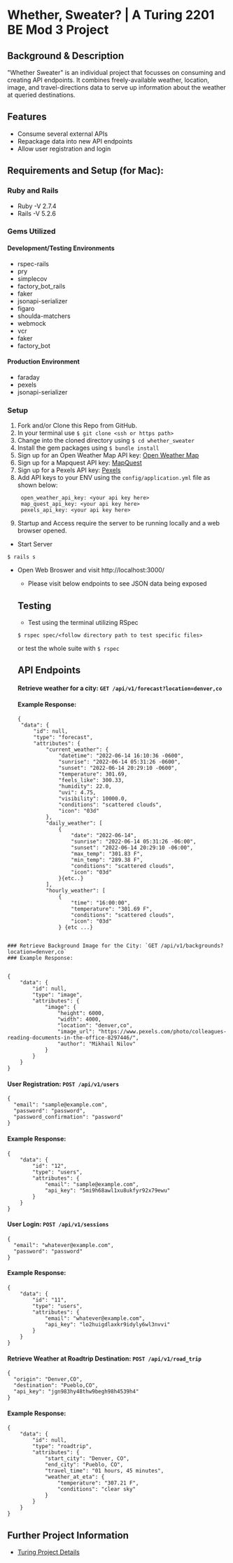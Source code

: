 # Whether, Sweater? | A Turing 2201 BE Mod 3 Project

## Background & Description
"Whether Sweater" is an individual project that focusses on consuming and creating API endpoints. It combines freely-available weather, location, image, and travel-directions data to serve up information about the weather at queried destinations.

## Features
- Consume several external APIs
- Repackage data into new API endpoints
- Allow user registration and login

## Requirements and Setup (for Mac):
### Ruby and Rails
- Ruby -V 2.7.4
- Rails -V 5.2.6
### Gems Utilized
#### Development/Testing Environments
- rspec-rails
- pry
- simplecov
- factory_bot_rails
- faker
- jsonapi-serializer
- figaro
- shoulda-matchers
- webmock
- vcr
- faker
- factory_bot
#### Production Environment
- faraday
- pexels
- jsonapi-serializer

### Setup
1. Fork and/or Clone this Repo from GitHub.
2. In your terminal use `$ git clone <ssh or https path>`
3. Change into the cloned directory using `$ cd whether_sweater`
4. Install the gem packages using `$ bundle install`
5. Sign up for an Open Weather Map API key: [Open Weather Map](https://openweathermap.org/api)
6. Sign up for a Mapquest API key: [MapQuest](https://developer.mapquest.com/plan_purchase/steps/business_edition/business_edition_free/register)
7. Sign up for a Pexels API key: [Pexels](https://www.pexels.com/api/)
8. Add API keys to your ENV using the `config/application.yml` file as shown below:
   ```
    open_weather_api_key: <your api key here>
    map_quest_api_key: <your api key here>
    pexels_api_key: <your api key here>
   ```
9. Startup and Access require the server to be running locally and a web browser opened.
  - Start Server
```shell
$ rails s
```
 - Open Web Broswer and visit http://localhost:3000/
   - Please visit below endpoints to see JSON data being exposed
   ## Testing
    - Test using the terminal utilizing RSpec

    ```shell
    $ rspec spec/<follow directory path to test specific files>
    ```
      or test the whole suite with `$ rspec`


   ## API Endpoints
   #### Retrieve weather for a city: `GET /api/v1/forecast?location=denver,co`
   #### Example Response:
   ```
   {
    "data": {
        "id": null,
        "type": "forecast",
        "attributes": {
            "current_weather": {
                "datetime": "2022-06-14 16:10:36 -0600",
                "sunrise": "2022-06-14 05:31:26 -0600",
                "sunset": "2022-06-14 20:29:10 -0600",
                "temperature": 301.69,
                "feels_like": 300.33,
                "humidity": 22.0,
                "uvi": 4.75,
                "visibility": 10000.0,
                "conditions": "scattered clouds",
                "icon": "03d"
            },
            "daily_weather": [
                {
                    "date": "2022-06-14",
                    "sunrise": "2022-06-14 05:31:26 -06:00",
                    "sunset": "2022-06-14 20:29:10 -06:00",
                    "max_temp": "301.83 F",
                    "min_temp": "289.38 F",
                    "conditions": "scattered clouds",
                    "icon": "03d"
                }{etc..}
            ],
            "hourly_weather": [
                {
                    "time": "16:00:00",
                    "temperature": "301.69 F",
                    "conditions": "scattered clouds",
                    "icon": "03d"
                } {etc ...}
```

### Retrieve Background Image for the City: `GET /api/v1/backgrounds?location=denver,co`
### Example Response:


{
    "data": {
        "id": null,
        "type": "image",
        "attributes": {
            "image": {
                "height": 6000,
                "width": 4000,
                "location": "denver,co",
                "image_url": "https://www.pexels.com/photo/colleagues-reading-documents-in-the-office-8297446/",
                "author": "Mikhail Nilov"
            }
        }
    }
}
```


#### User Registration: `POST /api/v1/users`
```
{
  "email": "sample@example.com",
  "password": "password",
  "password_confirmation": "password"
}
```

#### Example Response:

```
{
    "data": {
        "id": "12",
        "type": "users",
        "attributes": {
            "email": "sample@example.com",
            "api_key": "5mi9h68awl1xu8ukfyr92x79ewu"
        }
    }
}
```

#### User Login: `POST /api/v1/sessions`
```
{
  "email": "whatever@example.com",
  "password": "password"
}
```
#### Example Response:
```
{
    "data": {
        "id": "11",
        "type": "users",
        "attributes": {
            "email": "whatever@example.com",
            "api_key": "lo2huigdlaxkr9idyly6wl3nvvi"
        }
    }
}
```

#### Retrieve Weather at Roadtrip Destination: `POST /api/v1/road_trip`
```
{
  "origin": "Denver,CO",
  "destination": "Pueblo,CO",
  "api_key": "jgn983hy48thw9begh98h4539h4"
}
```
#### Example Response:
```
{
    "data": {
        "id": null,
        "type": "roadtrip",
        "attributes": {
            "start_city": "Denver, CO",
            "end_city": "Pueblo, CO",
            "travel_time": "01 hours, 45 minutes",
            "weather_at_eta": {
                "temperature": "307.21 F",
                "conditions": "clear sky"
            }
        }
    }
}
```
## Further Project Information
 - [Turing Project Details](https://backend.turing.edu/module3/projects/sweater_weather/requirements)
